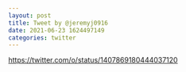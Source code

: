 ```yaml
--- 
layout: post 
title: Tweet by @jeremyj0916 
date: 2021-06-23 1624497149 
categories: twitter 
--- 
```

https://twitter.com/o/status/1407869180444037120